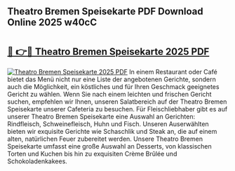 ## Theatro Bremen Speisekarte PDF Download Online 2025 w40cC

# <h2><a href="http://gcacpx5.nevu.top/?p=Theatro+Bremen+Speisekarte">🔗 👉🔴 Theatro Bremen Speisekarte 2025 PDF</a></h2>

[![Theatro Bremen Speisekarte 2025 PDF](https://i.imgur.com/dBaPXMq.png)](http://gcacpx5.nevu.top/?p=Theatro+Bremen+Speisekarte)
In einem Restaurant oder Café bietet das Menü nicht nur eine Liste der angebotenen Gerichte, sondern auch die Möglichkeit, ein köstliches und für Ihren Geschmack geeignetes Gericht zu wählen. Wenn Sie nach einem leichten und frischen Gericht suchen, empfehlen wir Ihnen, unseren Salatbereich auf der Theatro Bremen Speisekarte unserer Cafeteria zu besuchen. Für Fleischliebhaber gibt es auf unserer Theatro Bremen Speisekarte eine Auswahl an Gerichten: Rindfleisch, Schweinefleisch, Huhn und Fisch. Unseren Auserwählten bieten wir exquisite Gerichte wie Schaschlik und Steak an, die auf einem alten, natürlichen Feuer zubereitet werden. Unsere Theatro Bremen Speisekarte umfasst eine große Auswahl an Desserts, von klassischen Torten und Kuchen bis hin zu exquisiten Crème Brûlée und Schokoladenkakees.
